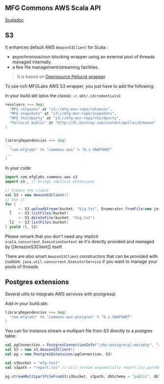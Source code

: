 ## MFG Commons AWS Scala API

[Scaladoc](http://mfglabs.github.io/commons-aws/api/current/)

## S3

It enhances default AWS `AmazonS3Client` for Scala :
  - asynchronous/non-blocking wrapper using an external pool of threads managed internally.
  - a few file management/streaming facilities.

> It is based on [Opensource Pellucid wrapper](https://github.com/pellucidanalytics/aws-wrap).

To use rich MFGLabs AWS S3 wrapper, you just have to add the following:


In your build.sbt (plus the classic `~/.sbt/.s3credentials`):

```scala
resolvers ++= Seq(
  "MFG releases" at "s3://mfg-mvn-repo/releases",
  "MFG snapshots" at "s3://mfg-mvn-repo/snapshots",
  "MFG thirdparty" at "s3://mfg-mvn-repo/thirdparty",
  "Pellucid public" at "http://dl.bintray.com/content/pellucid/maven"
)


libraryDependencies ++= Seq(
...
  "com.mfglabs" %% "commons-aws" % "0.1-SNAPSHOT"
...
)

```


In your code:

```scala
import com.mfglabs.commons.aws.s3
import s3._ // brings implicit extensions

// Create the client
val S3 = new AmazonS3Client()
// Use it
for {
  _   <- S3.uploadStream(bucket, "big.txt", Enumerator.fromFile(new java.io.File(s"big.txt")))
  l   <- S3.listFiles(bucket)
  _   <- S3.deleteFile(bucket, "big.txt")
  l2  <- S3.listFiles(bucket)
} yield (l, l2)
```

Please remark that you don't need any implicit `scala.concurrent.ExecutionContext` as it's directly provided
and managed by [[AmazonS3Client]] itself.

There are also smart `AmazonS3Client` constructors that can be provided with custom.
`java.util.concurrent.ExecutorService` if you want to manage your pools of threads.

## Postgres extensions

Several utils to integrate AWS services with postgresql.

Add in your build.sbt:
```scala
libraryDependencies ++= Seq(
  "com.mfglabs" %% "commons-aws-postgres" % "0.1-SNAPSHOT"
)
```

You can for instance stream a multipart file from S3 directly to a postgres table:
```scala
val pgConnection = PostgresConnectionInfo("jdbc:postgresql:metadsp", "atamborrino", "password")
val S3 = new s3.AmazonS3Client()
val pg = new PostgresExtensions(pgConnection, S3)

val s3bucket = "mfg-test"
val s3path = "report.csv" // will stream sequentially report.csv.part0001, report.csv.part0002, ...

pg.streamMultipartFileFromS3(s3bucket, s3path, dbSchema = "public", dbTableName = "test_postgres_aws_s3")
```

